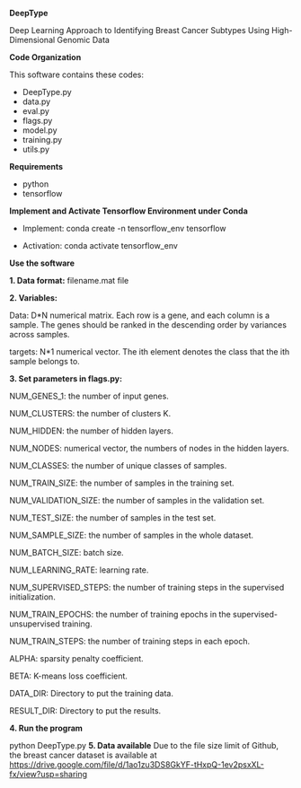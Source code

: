 **DeepType**

Deep Learning Approach to Identifying Breast Cancer Subtypes Using High-Dimensional Genomic Data 

**Code Organization**

This software contains these codes:

- DeepType.py
- data.py
- eval.py
- flags.py
- model.py
- training.py
- utils.py

**Requirements**

- python
- tensorflow

**Implement and Activate Tensorflow Environment under Conda**

- Implement:
conda create -n tensorflow_env tensorflow

- Activation:
conda activate tensorflow_env

**Use the software**

**1. Data format:** filename.mat file

**2. Variables:**

  Data: D*N numerical matrix. Each row is a gene, and each column is a sample. The genes should be ranked in the descending order by variances across samples.

  targets: N*1 numerical vector. The ith element denotes the class that the ith sample belongs to.

**3. Set parameters in flags.py:**

  NUM_GENES_1: the number of input genes. 

  NUM_CLUSTERS: the number of clusters K.

  NUM_HIDDEN: the number of hidden layers.

  NUM_NODES: numerical vector, the numbers of nodes in the hidden layers.

  NUM_CLASSES: the number of unique classes of samples.

  NUM_TRAIN_SIZE: the number of samples in the training set.

  NUM_VALIDATION_SIZE: the number of samples in the validation set.

  NUM_TEST_SIZE: the number of samples in the test set.

  NUM_SAMPLE_SIZE: the number of samples in the whole dataset.

  NUM_BATCH_SIZE: batch size.

  NUM_LEARNING_RATE: learning rate.

  NUM_SUPERVISED_STEPS: the number of training steps in the supervised initialization.

  NUM_TRAIN_EPOCHS: the number of training epochs in the supervised-unsupervised training.

  NUM_TRAIN_STEPS: the number of training steps in each epoch.

  ALPHA: sparsity penalty coefficient.

  BETA: K-means loss coefficient.

  DATA_DIR: Directory to put the training data.

  RESULT_DIR: Directory to put the results.

**4. Run the program**

  python DeepType.py
**5. Data available**
Due to the file size limit of Github, the breast cancer dataset is available at https://drive.google.com/file/d/1ao1zu3DS8GkYF-tHxpQ-1ev2psxXL-fx/view?usp=sharing





